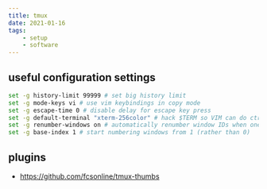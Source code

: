 ```yaml
---
title: tmux
date: 2021-01-16
tags:
    - setup
    - software
---
```


## useful configuration settings

```sh
set -g history-limit 99999 # set big history limit
set -g mode-keys vi # use vim keybindings in copy mode
set -g escape-time 0 # disable delay for escape key press
set -g default-terminal "xterm-256color" # hack $TERM so VIM can do ctrl+arrows
set -g renumber-windows on # automatically renumber window IDs when one closes
set -g base-index 1 # start numbering windows from 1 (rather than 0)
```

## plugins

- https://github.com/fcsonline/tmux-thumbs
